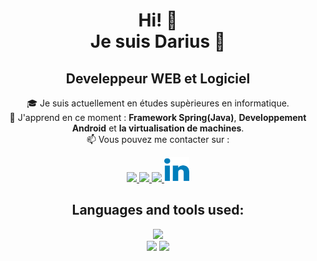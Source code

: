 <div align="center">

# Hi! 👋 <br /> Je suis Darius 🙂

<!-- <img align="right" width="35%" src="https://media.giphy.com/media/fkZukR450RQ1qnGaq9/giphy.gif" /> -->


## Develeppeur WEB et Logiciel

🎓 Je suis actuellement en études supèrieures en informatique.  
🚀 J'apprend en ce moment :  **Framework Spring(Java)**, **Developpement Android** et **la virtualisation de machines**.  
📫 Vous pouvez me contacter sur :

  
<a href="https://twitter.com/033Darius">
    <img src="https://user-images.githubusercontent.com/91475935/168445311-109ba4e0-2ef4-4cd7-9ac4-7ed3af534e91.svg" height="40px" />
</a>
  
<a href="mailto:dariusbuzura@gmail.com">
    <img src="https://user-images.githubusercontent.com/91475935/168445313-09bef9d8-6a39-4bec-8eb0-762a65559894.svg" height="40px" />
</a>
    
<a href="https://www.fiverr.com/dariusbuzura">
    <img src="https://user-images.githubusercontent.com/91475935/169694667-68824ed9-10a3-46ee-9fc1-23ec91496121.png" height="40px" />
</a>
  
  <a href="https://www.linkedin.com/in/dariusbuzura/">
    <img src="icons/linkedin-color-svgrepo-com.svg" height="40px" />
</a>
  

## Languages and tools used:

![](https://skillicons.dev/icons?i=html,css,js,php,c,java&theme=dark)  
![](https://skillicons.dev/icons?i=spring,bootstrap,androidstudio,raspberrypi,py&theme=dark)
![](https://skillicons.dev/icons?i=mysql,postgres,bash,idea,vscode&theme=dark)

</div>

